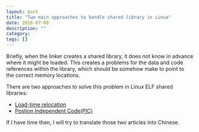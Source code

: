 ```yaml
---
layout: post
title: "Two main approaches to handle shared library in Linux"
date: 2016-07-08
description: ""
category: 
tags: []
---
```


Briefly, when the linker creates a shared library, it does not know in advance where it might be loaded. This creates a problems for the data and code references within the library, which should be somehow make to point to the correct memory locations.

There are two approaches to solve this problem in Linux ELF shared libraries:

- [Load-time relocation](http://eli.thegreenplace.net/2011/08/25/load-time-relocation-of-shared-libraries/)
- [Postion Independent Code(PIC)](http://eli.thegreenplace.net/2011/11/03/position-independent-code-pic-in-shared-libraries)

If I have time then, I will try to translate those two articles into Chinese.
